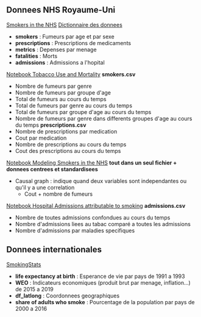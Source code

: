 ## Donnees NHS Royaume-Uni
[Smokers in the NHS](https://www.kaggle.com/mrklees/modeling-smokers-in-the-nhs)
[Dictionnaire des donnees](https://docs.google.com/document/d/1t4NUEPZG2ix_C7NIJvKd2CP31uOosw499b8ypFmo6fY/edit)
- **smokers** : Fumeurs par age et par sexe
- **prescriptions** : Prescriptions de medicaments
- **metrics** : Depenses par menage 
- **fatalities** : Morts
- **admissions** : Admissions a l'hopital

[Notebook Tobacco Use and Mortality](https://www.kaggle.com/aymanabuelela/tobbacco-use-and-mortality)
__smokers.csv__
- Nombre de fumeurs par genre
- Nombre de fumeurs par groupe d'age
- Total de fumeurs au cours du temps
- Total de fumeurs par genre au cours du temps
- Total de fumeurs par groupe d'age au cours du temps
- Nombre de fumeurs par genre dans differents groupes d'age au cours du temps
__prescriptions.csv__
- Nombre de prescriptions par medication
- Cout par medication
- Nombre de prescriptions au cours du temps
- Cout des prescriptions au cours du temps

[Notebook Modeling Smokers in the NHS](https://colab.research.google.com/drive/14cB6EIaGBJUvDWHS2UH-lupa0BPeDHoB)
__tout dans un seul fichier + donnees centrees et standardisees__
- Causal graph : indique quand deux variables sont independantes ou qu'il y a une correlation
  -  Cout + nombre de fumeurs
  
[Notebook Hospital Admissions attributable to smoking](https://colab.research.google.com/drive/14cB6EIaGBJUvDWHS2UH-lupa0BPeDHoB)
__admissions.csv__
- Nombre de toutes admissions confondues au cours du temps
- Nombre d'admissions liees au tabac comparé a toutes les admissions
- Nombre d'admissions par maladies specifiques

## Donnees internationales
[SmokingStats](https://www.kaggle.com/osciiart/smokingstats)
- **life expectancy at birth** : Esperance de vie par pays de 1991 a 1993
- **WEO** : Indicateurs economiques (produit brut par menage, inflation...) de 2015 a 2019
- **df_latlong** : Coordonnees geographiques
- **share of adults who smoke** : Pourcentage de la population par pays de 2000 a 2016
